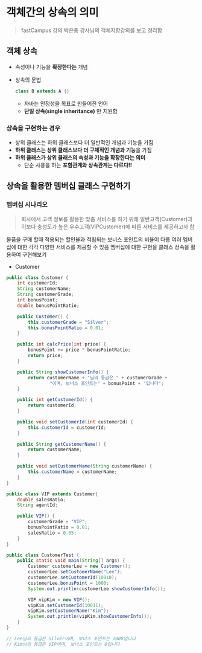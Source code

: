 # 객체간의 상속의 의미
> fastCampus 강의 박은종 강사님의 객체지향강의를 보고 정리함
## 객체 상속

- 속성이나 기능을 **확장한다는** 개념
    

    

- 상속의 문법
    
    ```java
    class B extends A {}
    ```
    
    - 자바는 안정성을 목표로 만들어진 언어
    - **단일 상속(single inheritance)** 만 지원함

### 상속을 구현하는 경우

- 상위 클래스는 하위 클래스보다 더 일반적인 개념과 기능을 가짐
- **하위 클래스는 상위 클래스보다 더 구체적인 개념과 기능**을 가짐
- **하위 클래스가 상위 클래스의 속성과 기능을 확장한다는 의미**
    - 단순 사용을 하는 **포함관계와 상속관계는 다르다!!**

## 상속을 활용한 멤버십 클래스 구현하기

### 멤버십 시나리오

> 회사에서 고객 정보를 활용한 맞춤 서비스를 하기 위해 일반고객(Customer)과
이보다 충성도가 높은 우수고객(VIPCustomer)에 따른 서비스를 제공하고자 함

물품을 구매 할때 적용되는 할인율과 적립되는 보너스 포인트의 비율이 다름
여러 멤버십에 대한 각각 다양한 서비스를 제공할 수 있음
멤버십에 대한 구현을 클래스 상속을 활용하여 구현해보기
> 
- Customer

```java
public class Customer {
    int customerId;
    String customerName;
    String customerGrade;
    int bonusPoint;
    double bonusPointRatio;

    public Customer() {
        this.customerGrade = "Silver";
        this.bonusPointRatio = 0.01;
    }

    public int calcPrice(int price) {
        bonusPoint += price * bonusPointRatio;
        return price;
    }

    public String showCustomerInfo() {
        return customerName + "님의 등급은 " + customerGrade +
                "이며, 보너스 포인트는" + bonusPoint + "입니다";
    }

    public int getCustomerId() {
        return customerId;
    }

    public void setCustomerId(int customerId) {
        this.customerId = customerId;
    }

    public String getCustomerName() {
        return customerName;
    }

    public void setCustomerName(String customerName) {
        this.customerName = customerName;
    }
}
```

```java
public class VIP extends Customer{
    double salesRatio;
    String agentId;

    public VIP() {
        customerGrade = "VIP";
        bonusPointRatio = 0.01;
        salesRatio = 0.05;
    }
}
```

```java
public class CustomerTest {
    public static void main(String[] args) {
        Customer customerLee = new Customer();
        customerLee.setCustomerName("Lee");
        customerLee.setCustomerId(10010);
        customerLee.bonusPoint = 1000;
        System.out.println(customerLee.showCustomerInfo());

        VIP vipKim = new VIP();
        vipKim.setCustomerId(10011);
        vipKim.setCustomerName("Kim");
        System.out.println(vipKim.showCustomerInfo());
    }
}

// Lee님의 등급은 Silver이며, 보너스 포인트는 1000입니다
// Kim님의 등급은 VIP이며, 보너스 포인트는 0입니다
```